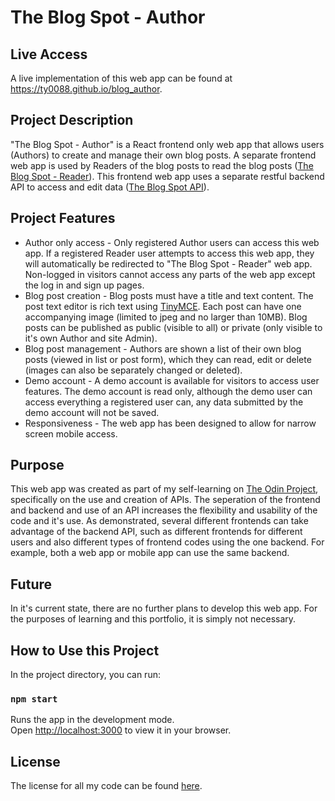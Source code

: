 # The Blog Spot - Author

## Live Access
A live implementation of this web app can be found at https://ty0088.github.io/blog_author.

## Project Description
"The Blog Spot - Author" is a React frontend only web app that allows users (Authors) to create and manage their own blog posts. A separate frontend web app is used by Readers of the blog posts to read the blog posts ([The Blog Spot - Reader](https://github.com/ty0088/ty0088.github.io/tree/main/blog_reader)). This frontend web app uses a separate restful backend API to access and edit data ([The Blog Spot API](https://github.com/ty0088/ty0088.github.io/tree/main/blog_author)).

## Project Features
* Author only access - Only registered Author users can access this web app. If a registered Reader user attempts to access this web app, they will automatically be redirected to "The Blog Spot - Reader" web app. Non-logged in visitors cannot access any parts of the web app except the log in and sign up pages.
* Blog post creation - Blog posts must have a title and text content. The post text editor is rich text using [TinyMCE](https://www.tiny.cloud/). Each post can have one accompanying image (limited to jpeg and no larger than 10MB). Blog posts can be published as public (visible to all) or private (only visible to it's own Author and site Admin). 
* Blog post management - Authors are shown a list of their own blog posts (viewed in list or post form), which they can read, edit or delete (images can also be separately changed or deleted).
* Demo account - A demo account is available for visitors to access user features. The demo account is read only, although the demo user can access everything a registered user can, any data submitted by the demo account will not be saved.
* Responsiveness - The web app has been designed to allow for narrow screen mobile access.

## Purpose
This web app was created as part of my self-learning on [The Odin Project](https://www.theodinproject.com/), specifically on the use and creation of APIs. The seperation of the frontend and backend and use of an API increases the flexibility and usability of the code and it's use. As demonstrated, several different frontends can take advantage of the backend API, such as different frontends for different users and also different types of frontend codes using the one backend. For example, both a web app or mobile app can use the same backend.

## Future
In it's current state, there are no further plans to develop this web app. For the purposes of learning and this portfolio, it is simply not necessary.

## How to Use this Project
In the project directory, you can run:

### `npm start`

Runs the app in the development mode.\
Open [http://localhost:3000](http://localhost:3000) to view it in your browser.

## License
The license for all my code can be found [here](https://github.com/ty0088/ty0088.github.io/blob/main/license.md).

